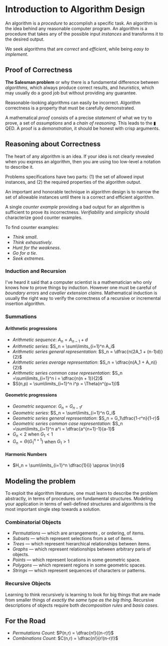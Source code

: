 # Introduction to Algorithm Design

An algorithm is a _procedure_ to accomplish a specific task.
An algorithm is the idea behind any reasonable computer program.
An algorithm is a procedure that takes any of the possible input _instances_ and transforms it to the desired output.

We seek algorithms that are _correct_ and _efficient_, while being _easy to implement_.

## Proof of Correctness

__The Salesman problem__ or why there is a fundamental difference between _algorithms_, which always produce  correct results, and _heuristics_, which may usually do a good job but without providing any guarantee.

Reasonable-looking algorithms can easily be incorrect. Algorithm correctness is a property that must be carefully demonstrated.

A mathematical _proof_ consists of a precise _statement_ of what we try to prove, a set of _assumptions_ and a _chain of reasoning_. This leads to the ▮ QED.
A proof is a _demonstration_, it should be honest with crisp arguments.

## Reasoning about Correctness

The heart of any algorithm is an idea. If your idea is not clearly revealed when you express an algorithm, then you are using too low-level a notation to describe it.

Problems specifications have two parts: (1) the set of allowed input instances, and (2) the required properties of the algorithm output.

An important and honorable technique in algorithm design is to narrow the set of allowable instances until there is a correct and efficient algorithm.

A single _counter example_ providing a bad output for an algorithm is sufficient to prove its incorrectness.
_Verifiability_ and _simplicity_ should characterize good counter examples.

To find counter examples:

* _Think small_.
* _Think exhaustively_.
* _Hunt for the weakness_.
* _Go for a tie_.
* _Seek extremes_.

### Induction and Recursion

I've heard it said that a computer scientist is a mathematician who only knows how to prove things by induction. However one must be careful of _boundary errors_ and _cavalier extension claims_.
Mathematical induction is usually the right way to verify the correctness of a recursive or incremental insertion algorithm.

### Summations

#### Arithmetic progressions

* _Arithmetic sequence_: $A_n = A_{n-1} + d$
* _Arithmetic series_: $S_n = \sum\limits_{i=1}^n A_i$
* _Arithmetic series general representation_: $S_n = \dfrac{n(2A_1 + (n-1)d)}{2}$
* _Arithmetic series average representation_: $S_n = \dfrac{n(A_1 + A_n)}{2}$
* _Arithmetic series common case representation_: $S_n =\sum\limits_{i=1}^n i = \dfrac{n(n + 1)}{2}$
* $S(n,p) = \sum\limits_{i=1}^n i^p = \Theta(n^{p+1})$

#### Geometric progressions

* _Geometric sequence_: $G_n = G_{n-1}r$
* _Geometric series_: $S_n = \sum\limits_{i=1}^n G_i$
* _Geometric series general representation_: $S_n = G_1\dfrac{1-r^n}{1-r}$
* _Geometric series common case representation_: $S_n =\sum\limits_{i=1}^n a^i = \dfrac{a^{n+1}-1}{a-1}$
* $G_n < 2$ when $G_1 < 1$
* $G_n = \Theta(G_1^{n + 1})$ when $G_1 > 1$

#### Harmonic Numbers

* $H_n = \sum\limits_{i=1}^n \dfrac{1}{i} \approx \ln{n}$

## Modeling the problem

To exploit the algorithm literature, one must learn to describe the problem abstractly, in terms of procedures on fundamental structures. Modeling your application in terms of well-defined structures and algorithms is the most important single step towards a solution.

### Combinatorial Objects

* _Permutations_ — which are arrangements , or ordering, of items.
* _Subsets_ — which represent selections from a set of items.
* _Trees_ — which represent hierarchical relationships between items.
* _Graphs_ — which represent relationships between arbitrary paris of objects.
* _Points_ — which represent locations in some geometric space.
* _Polygons_ — which represent regions in some geometric spaces.
* _Strings_ — which represent sequences of characters or patterns.

### Recursive Objects

Learning to think recursively is learning to look for big things that are made from smaller things of _exactly the same type as the big thing_. Recursive descriptions of objects require both _decomposition rules_ and _basis cases_.

## For the Road

* _Permutations Count_: $P(n,r) = \dfrac{n!}{(n-r)!}$
* _Combinations Count_: $C(n,r) = \dfrac{n!}{r!(n-r)!}$
